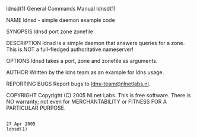 ldnsd(1)                                                                                   General Commands Manual                                                                                   ldnsd(1)



NAME
       ldnsd - simple daemon example code

SYNOPSIS
       ldnsd port zone zonefile


DESCRIPTION
       ldnsd is a simple daemon that answers queries for a zone.  This is NOT a full-fledged authoritative nameserver!


OPTIONS
       ldnsd takes a port, zone and zonefile as arguments.


AUTHOR
       Written by the ldns team as an example for ldns usage.


REPORTING BUGS
       Report bugs to <ldns-team@nlnetlabs.nl>.


COPYRIGHT
       Copyright (C) 2005 NLnet Labs. This is free software. There is NO warranty; not even for MERCHANTABILITY or FITNESS FOR A PARTICULAR PURPOSE.



                                                                                                 27 Apr 2005                                                                                         ldnsd(1)
